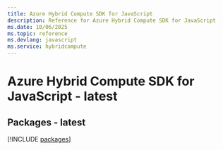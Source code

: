 ```yaml
---
title: Azure Hybrid Compute SDK for JavaScript
description: Reference for Azure Hybrid Compute SDK for JavaScript
ms.date: 10/06/2025
ms.topic: reference
ms.devlang: javascript
ms.service: hybridcompute
---
```

# Azure Hybrid Compute SDK for JavaScript - latest
## Packages - latest
[!INCLUDE [packages](hybrid-compute-index.md)]